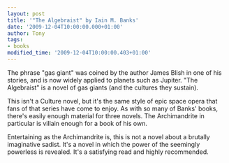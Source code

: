 ```yaml
---
layout: post
title: '"The Algebraist" by Iain M. Banks'
date: '2009-12-04T10:00:00.000+01:00'
author: Tony
tags:
- books
modified_time: '2009-12-04T10:00:00.403+01:00'
---
```


The phrase "gas giant" was coined by the author James Blish in one of his
stories, and is now widely applied to planets such as Jupiter. "The Algebraist"
is a novel of gas giants (and the cultures they sustain).

This isn't a Culture novel, but it's the same style of epic space opera that
fans of that series have come to enjoy. As with so many of Banks' books,
there's easily enough material for three novels. The Archimandrite in
particular is villain enough for a book of his own.

Entertaining as the Archimandrite is, this is not a novel about a brutally
imaginative sadist. It's a novel in which the power of the seemingly powerless
is revealed. It's a satisfying read and highly recommended.
